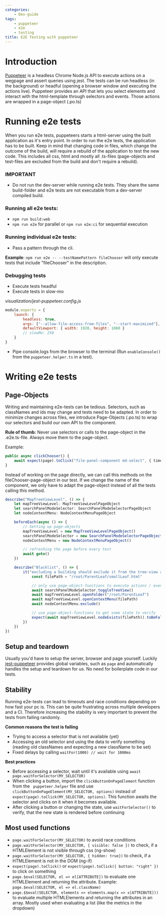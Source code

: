 ```yaml
---
categories:
    - Dev-guide
tags:
    - puppeteer
    - e2e
    - testing
title: E2E Testing with puppeteer
---
```


# Introduction

[Puppeteer](https://github.com/puppeteer/puppeteer) is a headless Chrome Node.js API to execute actions on a wegpage and assert queries using jest. The tests can be run headless (in the background) or headful (opening a browser window and executing the actions live). Puppeteer provides an API that lets you select elements and interact with the html-template through selectors and events. Those actions are wrapped in a page-object (.po.ts)

# Running e2e tests

When you run e2e tests, puppeteers starts a html-server using the built application as it's entry point. In order to run the e2e tests, the application has to be built. Keep in mind that changing code in files, which change the outcome of the build, will require a rebuild of the application to test the new code. This includes all css, html and mostly all .ts-files (page-objects and test-files are excluded from the build and don't require a rebuild).

### IMPORTANT

-   Do not run the dev-server while running e2e tests. They share the same build-folder and e2e tests are not executable from a dev-server compiled build.

### Running all e2e tests:

-   `npm run build:web`
-   `npm run e2e` for parallel or `npm run e2e:ci` for sequential execution

### Running individual e2e tests:

-   Pass a pattern through the cli.

**Example**: `npm run e2e -- --testNamePattern fileChooser` will only execute tests that include "fileChooser" in the description.

### Debugging tests

-   Execute tests headful
-   Execute tests in slow-mo

_visualization/jest-puppeteer.config.js_

```js
module.exports = {
	launch: {
		headless: true,
		args: ["--allow-file-access-from-files", "--start-maximized"],
		defaultViewport: { width: 1920, height: 1080 }
		// slowMo: 250
	}
}
```

-   Pipe console.logs from the browser to the terminal (Run `enableConsole()` from the `puppeteer.helper.ts` in a test).

# Writing e2e tests

## Page-Objects

Writing and maintaining e2e-tests can be tedious. Selectors, such as classNames and ids may change and tests need to be adapted. In order to minimize changes across files, we introduce Page-Objects (.po.ts) to wrap our selectors and build our own API to the component.

**Rule of thumb:** Never use selectors or calls to the page-object in the .e2e.ts-file. Always move them to the page-object.

Example:

```ts
public async clickChooser() {
	await expect(page).toClick("file-panel-component md-select", { timeout: 3000 })
}
```

Instead of working on the page directly, we can call this methods on the fileChooser-page-object in our test. If we change the name of the component, we only have to adapt the page-object instead of all the tests calling this method.

```ts
describe("MapTreeViewLevel", () => {
	let mapTreeViewLevel: MapTreeViewLevelPageObject
	let searchPanelModeSelector: SearchPanelModeSelectorPageObject
	let nodeContextMenu: NodeContextMenuPageObject

	beforeEach(async () => {
		// Setting up page-objects
		mapTreeViewLevel = new MapTreeViewLevelPageObject()
		searchPanelModeSelector = new SearchPanelModeSelectorPageObject()
		nodeContextMenu = new NodeContextMenuPageObject()

		// refreshing the page before every test
		await goto()
	})

	describe("Blacklist", () => {
		it("excluding a building should exclude it from the tree-view as well", async () => {
			const filePath = "/root/ParentLeaf/smallLeaf.html"

			// only use page-object-functions to execute actions / events on the webpage
			await searchPanelModeSelector.toggleTreeView()
			await mapTreeViewLevel.openFolder("/root/ParentLeaf")
			await mapTreeViewLevel.openContextMenu(filePath)
			await nodeContextMenu.exclude()

			// use page-object-functions to get some state to verify
			expect(await mapTreeViewLevel.nodeExists(filePath)).toBeFalsy()
		})
	})
})
```

## Setup and teardown

Usually you'd have to setup the server, browser and page yourself. Luckily [jest-puppeteer](https://github.com/smooth-code/jest-puppeteer) provides global variables, such as `page` and automatically handles the setup and teardown for us. No need for boilerplate code in our tests.

## Stability

Running e2e-tests can lead to timeouts and race conditions depending on how fast your pc is. This can be quite frustrating across multiple developers and a CI. Therefore increasing the stability is very important to prevent the tests from failing randomly.

**Common reasons the test is failing**

-   Trying to access a selector that is not available (yet)
-   Accessing an old selector and using the data to verify something (reading old classNames and expecting a new className to be set)
-   Fixed delays by calling `waitFor(1000) // wait for 1000ms`

**Best practices**

-   Before accessing a selector, wait until it's available using `await page.waitForSelector(MY_SELECTOR)`
-   When clicking a button, import the `clickButtonOnPageElement` function from the ` puppeteer.helper` file and use `clickButtonOnPageElement(MY_SELECTOR, options)` instead of `expect(page).toClick(MY_SELECTOR, options)`. This function awaits the selector and clicks on it when it becomes available.
-   After clicking a button or changing the state, use `waitForSelector()` to verify, that the new state is rendered before continuing

## Most used functions

-   `page.waitForSelector(MY_SELECTOR)` to avoid race conditions
-   `page.waitForSelector(MY_SELECTOR, { visible: false })` to check, if a HTMLElement is not visible through css (ng-show)
-   `page.waitForSelector(MY_SELECTOR, { hidden: true})` to check, if a HTMLElement is not in the DOM (ng-if)
-   `expect(page).toClick()` or `expect(page).toClick({ button: "right" })` to click on something
-   `page.$eval(SELECTOR, el => el[ATTRIBUTE])` to evaluate one HTMLElement and returning the attribute. Example: `page.$eval(SELECTOR, el => el.className)`
-   `page.$$eval(SELECTOR, elements => elements.map(x => x[ATTRIBUTE]))` to evaluate multiple HTMLElements and returning the attributes in an array. Mostly used when evaluating a list (like the metrics in the dropdown)
